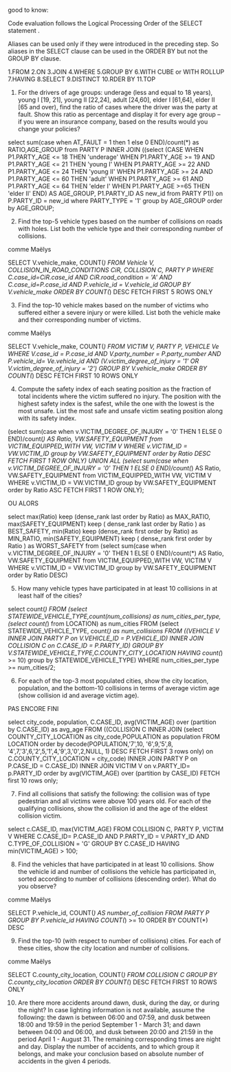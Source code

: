 good to know:

Code evaluation follows the Logical Processing Order of the SELECT statement .

Aliases can be used only if they were introduced in the preceding step. So aliases in the SELECT clause can be used in the ORDER BY but not the GROUP BY clause.

1.FROM
2.ON
3.JOIN
4.WHERE
5.GROUP BY
6.WITH CUBE or WITH ROLLUP
7.HAVING
8.SELECT
9.DISTINCT
10.RDER BY
11.TOP


1. For the drivers of age groups: underage (less and equal to 18 years), young I [19, 21], young II [22,24],
adult [24,60], elder I [61,64], elder II [65 and over), find the ratio of cases where the driver was the party
at fault. Show this ratio as percentage and display it for every age group – if you were an insurance
company, based on the results would you change your policies?


select  sum(case when AT_FAULT = 1 then 1 else 0 END)/count(*) as RATIO,AGE_GROUP
from PARTY P
INNER JOIN  ((select (CASE
WHEN P1.PARTY_AGE <= 18
THEN 'underage'
WHEN P1.PARTY_AGE >= 19 AND P1.PARTY_AGE <= 21
THEN 'young I'
WHEN P1.PARTY_AGE >= 22 AND P1.PARTY_AGE <= 24
THEN 'young II'
WHEN P1.PARTY_AGE >= 24 AND P1.PARTY_AGE <= 60
THEN 'adult'
WHEN P1.PARTY_AGE >= 61 AND P1.PARTY_AGE <= 64
THEN 'elder I'
WHEN P1.PARTY_AGE >=65
THEN 'elder II'
END) AS AGE_GROUP, P1.PARTY_ID AS new_id
from PARTY P1))  on P.PARTY_ID = new_id
where PARTY_TYPE = '1'
group by AGE_GROUP
order by AGE_GROUP;



2. Find the top-5 vehicle types based on the number of collisions on roads with holes. List both the vehicle
type and their corresponding number of collisions.

comme Maëlys

SELECT V.vehicle_make, COUNT(*)
FROM Vehicle V, COLLISION_IN_ROAD_CONDITIONS CiR, COLLISION C, PARTY P
WHERE C.case_id=CiR.case_id AND CiR.road_condition = 'A' AND C.case_id=P.case_id AND P.vehicle_id = V.vehicle_id
GROUP BY V.vehicle_make
ORDER BY COUNT(*) DESC
FETCH FIRST 5 ROWS ONLY

3. Find the top-10 vehicle makes based on the number of victims who suffered either a severe injury or
were killed. List both the vehicle make and their corresponding number of victims.

comme Maëlys

SELECT V.vehicle_make, COUNT(*)
FROM VICTIM V, PARTY P, VEHICLE Ve
WHERE V.case_id = P.case_id AND V.party_number = P.party_number AND P.vehicle_id= Ve.vehicle_id AND (V.victim_degree_of_injury = '1' OR V.victim_degree_of_injury = '2')
GROUP BY V.vehicle_make
ORDER BY COUNT(*) DESC
FETCH FIRST 10 ROWS ONLY


4. Compute the safety index of each seating position as the fraction of total incidents where the victim
suffered no injury. The position with the highest safety index is the safest, while the one with the lowest
is the most unsafe. List the most safe and unsafe victim seating position along with its safety index.

(select sum(case when v.VICTIM_DEGREE_OF_INJURY = '0' THEN 1 ELSE 0 END)/count(*) AS Ratio, VW.SAFETY_EQUIPMENT
from VICTIM_EQUIPPED_WITH VW, VICTIM V
WHERE v.VICTIM_ID = VW.VICTIM_ID
group by VW.SAFETY_EQUIPMENT
order by Ratio DESC
FETCH FIRST 1 ROW ONLY)
UNION ALL
(select sum(case when v.VICTIM_DEGREE_OF_INJURY = '0' THEN 1 ELSE 0 END)/count(*) AS Ratio, VW.SAFETY_EQUIPMENT
from VICTIM_EQUIPPED_WITH VW, VICTIM V
WHERE v.VICTIM_ID = VW.VICTIM_ID
group by VW.SAFETY_EQUIPMENT
order by Ratio ASC
FETCH FIRST 1 ROW ONLY);


OU ALORS

select
max(Ratio) keep (dense_rank last order by Ratio) as MAX_RATIO,
max(SAFETY_EQUIPMENT) keep ( dense_rank last order by Ratio ) as BEST_SAFETY,
min(Ratio) keep (dense_rank first order by Ratio) as MIN_RATIO,
min(SAFETY_EQUIPMENT) keep ( dense_rank first order by Ratio ) as WORST_SAFETY
from (select sum(case when v.VICTIM_DEGREE_OF_INJURY = '0' THEN 1 ELSE 0 END)/count(*) AS Ratio, VW.SAFETY_EQUIPMENT
from VICTIM_EQUIPPED_WITH VW, VICTIM V
WHERE v.VICTIM_ID = VW.VICTIM_ID
group by VW.SAFETY_EQUIPMENT
order by Ratio DESC)




5. How many vehicle types have participated in at least 10 collisions in at least half of the cities?

select count(*) FROM
    (select STATEWIDE_VEHICLE_TYPE,count(num_collisions) as num_cities_per_type, (select count(*) from LOCATION) as num_cities
    FROM
            (select STATEWIDE_VEHICLE_TYPE, count(*) as num_collisions
            FROM ((VEHICLE V INNER JOIN PARTY P on V.VEHICLE_ID = P.VEHICLE_ID) INNER JOIN COLLISION C on C.CASE_ID = P.PARTY_ID)
            GROUP BY V.STATEWIDE_VEHICLE_TYPE,C.COUNTY_CITY_LOCATION
                HAVING count(*) >= 10)
    group by STATEWIDE_VEHICLE_TYPE)
WHERE num_cities_per_type >= num_cities/2;


6. For each of the top-3 most populated cities, show the city location, population, and the bottom-10
collisions in terms of average victim age (show collision id and average victim age).

PAS ENCORE FINI

select city_code, population, C.CASE_ID, avg(VICTIM_AGE) over (partition by C.CASE_ID) as avg_age
FROM  ((COLLISION C INNER JOIN (select COUNTY_CITY_LOCATION as city_code,POPULATION as population FROM LOCATION
order by decode(POPULATION,'7',10, '6',9,'5',8,
    '4',7,'3',6,'2',5,'1',4,'9',3,'0',2,NULL, 1) DESC
FETCH FIRST 3 rows only) on C.COUNTY_CITY_LOCATION = city_code) INNER JOIN PARTY P on P.CASE_ID = C.CASE_ID) INNER JOIN
    VICTIM V on v.PARTY_ID= p.PARTY_ID
order by avg(VICTIM_AGE) over (partition by CASE_ID)
FETCH first 10 rows only;



7. Find all collisions that satisfy the following: the collision was of type pedestrian and all victims were above
100 years old. For each of the qualifying collisions, show the collision id and the age of the eldest collision
victim.

select c.CASE_ID, max(VICTIM_AGE)
FROM COLLISION C, PARTY P, VICTIM V
WHERE C.CASE_ID= P.CASE_ID AND P.PARTY_ID = V.PARTY_ID
AND C.TYPE_OF_COLLISION = 'G'
GROUP BY C.CASE_ID
HAVING min(VICTIM_AGE) > 100;

8. Find the vehicles that have participated in at least 10 collisions. Show the vehicle id and number of
collisions the vehicle has participated in, sorted according to number of collisions (descending order).
What do you observe?

comme Maëlys

SELECT P.vehicle_id, COUNT(*) AS number_of_collision
FROM PARTY P
GROUP BY P.vehicle_id
HAVING COUNT(*) >= 10
ORDER BY COUNT(*) DESC

9. Find the top-10 (with respect to number of collisions) cities. For each of these cities, show the city
location and number of collisions.

comme Maëlys

SELECT C.county_city_location, COUNT(*)
FROM COLLISION C
GROUP BY C.county_city_location
ORDER BY COUNT(*) DESC
FETCH FIRST 10 ROWS ONLY

10. Are there more accidents around dawn, dusk, during the day, or during the night? In case lighting
information is not available, assume the following: the dawn is between 06:00 and 07:59, and dusk
between 18:00 and 19:59 in the period September 1 - March 31; and dawn between 04:00 and 06:00,
and dusk between 20:00 and 21:59 in the period April 1 - August 31. The remaining corresponding times
are night and day. Display the number of accidents, and to which group it belongs, and make your
conclusion based on absolute number of accidents in the given 4 periods.